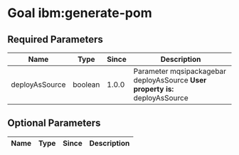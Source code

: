 # Goal ibm:generate-pom

## Required Parameters

| Name           | Type    | Since | Description                                                                  |
| -------------- | ------- | ----- | ---------------------------------------------------------------------------- |
| deployAsSource | boolean | 1.0.0 | Parameter mqsipackagebar deployAsSource **User property is:** deployAsSource |

## Optional Parameters

| Name | Type | Since | Description |
| ---- | ---- | ----- | ----------- |